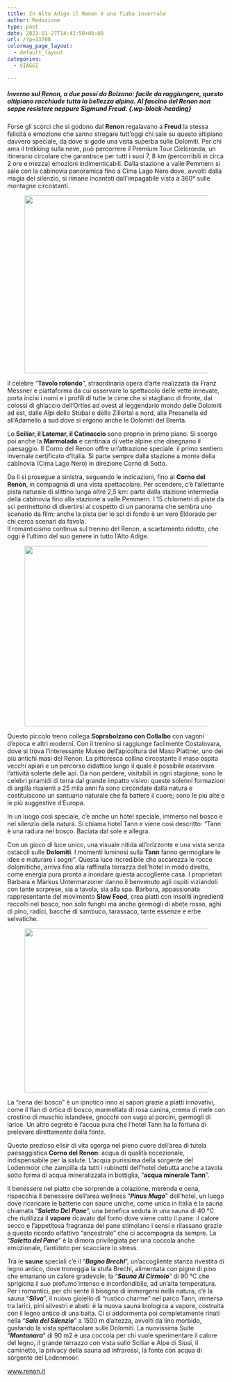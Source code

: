 ```yaml
---
title: In Alto Adige il Renon è una fiaba invernale
author: Redazione
type: post
date: 2023-01-27T14:42:58+00:00
url: /?p=13708
colormag_page_layout:
  - default_layout
categories:
  - VIAGGI

---
```

##### Inverno sul Renon, a due passi da Bolzano: facile da raggiungere, questo altipiano racchiude tutta la bellezza alpina. Al fascino del Renon non seppe resistere neppure Sigmund Freud. {.wp-block-heading}

Forse gli scorci che si godono dal **Renon** regalavano a **Freud** la stessa felicità e emozione che sanno stregare tutt’oggi chi sale su questo altipiano davvero speciale, da dove si gode una vista superba sulle Dolomiti. Per chi ama il trekking sulla neve, può percorrere il Premium Tour Cieloronda, un itinerario circolare che garantisce per tutti i suoi 7, 8 km (percorribili in circa 2 ore e mezza) emozioni indimenticabili. Dalla stazione a valle Pemmern si sale con la cabinovia panoramica fino a Cima Lago Nero dove, avvolti dalla magia del silenzio, si rimane incantati dall’impagabile vista a 360° sulle montagne circostanti. 

<div class="wp-block-image">
  <figure class="aligncenter size-large is-resized"><img decoding="async" loading="lazy" src="https://progressonline.it/wp-content/uploads/2023/01/renon-montagne-1024x682.jpg" alt="" class="wp-image-13710" width="613" height="408" /></figure>
</div>

Il celebre “**Tavolo rotondo**“, straordinaria opera d’arte realizzata da Franz Messner e piattaforma da cui osservare lo spettacolo delle vette innevate, porta incisi i nomi e i profili di tutte le cime che si stagliano di fronte, dai colossi di ghiaccio dell’Ortles ad ovest al leggendario mondo delle Dolomiti ad est, dalle Alpi dello Stubai e dello Zillertal a nord, alla Presanella ed all’Adamello a sud dove si ergono anche le Dolomiti del Brenta. 

Lo **Sciliar, il Latemar, il Catinaccio** sono proprio in primo piano. Si scorge poi anche la **Marmolada** e centinaia di vette alpine che disegnano il paesaggio. Il Corno del Renon offre un’attrazione speciale: il primo sentiero invernale certificato d’Italia. Si parte sempre dalla stazione a monte della cabinovia (Cima Lago Nero) in direzione Corno di Sotto.  


Da lì si prosegue a sinistra, seguendo le indicazioni, fino al **Corno del Renon**, in compagnia di una vista spettacolare. Per scendere, c’è l’allettante pista naturale di slittino lunga oltre 2,5 km: parte dalla stazione intermedia della cabinovia fino alla stazione a valle Pemmern. I 15 chilometri di piste da sci permettono di divertirsi al cospetto di un panorama che sembra uno scenario da film; anche la pista per lo sci di fondo è un vero Eldorado per chi cerca scenari da favola.  
Il romanticismo continua sul trenino del Renon, a scartamento ridotto, che oggi è l’ultimo del suo genere in tutto l’Alto Adige.

<div class="wp-block-image">
  <figure class="aligncenter size-large is-resized"><img decoding="async" loading="lazy" src="https://progressonline.it/wp-content/uploads/2023/01/trentino-renon-adige-alto-1024x614.jpg" alt="" class="wp-image-13711" width="692" height="414" /></figure>
</div>

Questo piccolo treno collega **Soprabolzano con Collalbo** con vagoni d’epoca e altri moderni. Con il trenino si raggiunge facilmente Costalovara, dove si trova l’interessante Museo dell’apicoltura del Maso Plattner, uno dei più antichi masi del Renon. La pittoresca collina circostante il maso ospita vecchi apiari e un percorso didattico lungo il quale è possibile osservare l’attività solerte delle api. Da non perdere, visitabili in ogni stagione, sono le celebri piramidi di terra dal grande impatto visivo: queste solenni formazioni di argilla risalenti a 25 mila anni fa sono circondate dalla natura e costituiscono un santuario naturale che fa battere il cuore; sono le più alte e le più suggestive d’Europa.

In un luogo così speciale, c’è anche un hotel speciale, immerso nel bosco e nel silenzio della natura. Si chiama hotel Tann e viene così descritto: “Tann è una radura nel bosco. Baciata dal sole e allegra. 

Con un gioco di luce unico, una visuale nitida all’orizzonte e una vista senza ostacoli sulle **Dolomiti**. I momenti luminosi sulla **Tann** fanno germogliare le idee e maturare i sogni”. Questa luce incredibile che accarezza le rocce dolomitiche, arriva fino alla raffinata terrazza dell’hotel in modo diretto, come energia pura pronta a inondare questa accogliente casa. I proprietari Barbara e Markus Untermarzoner danno il benvenuto agli ospiti viziandoli con tante sorprese, sia a tavola, sia alla spa. Barbara, appassionata rappresentante del movimento **Slow Food**, crea piatti con insoliti ingredienti raccolti nel bosco, non solo funghi ma anche germogli di abete rosso, aghi di pino, radici, bacche di sambuco, tarassaco, tante essenze e erbe selvatiche. 

<div class="wp-block-image">
  <figure class="aligncenter size-large is-resized"><img decoding="async" loading="lazy" src="https://progressonline.it/wp-content/uploads/2023/01/alto-adige-tirolo-1024x542.jpg" alt="" class="wp-image-13712" width="712" height="376" /></figure>
</div>

La “cena del bosco” è un ipnotico inno ai sapori grazie a piatti innovativi, come il flan di ortica di bosco, marmellata di rosa canina, crema di mele con crostino di muschio islandese, gnocchi con sugo ai porcini, germogli di larice. Un altro segreto è l’acqua pura che l’hotel Tann ha la fortuna di prelevare direttamente dalla fonte.

Questo prezioso elisir di vita sgorga nel pieno cuore dell’area di tutela paesaggistica **Corno del Renon**: acqua di qualità eccezionale, indispensabile per la salute. L’acqua purissima della sorgente del Lodenmoor che zampilla da tutti i rubinetti dell’hotel debutta anche a tavola sotto forma di acqua mineralizzata in bottiglia, “**acqua minerale Tann**”.

Il benessere nel piatto che sorprende a colazione, merenda e cena, rispecchia il benessere dell’area wellness “**_Pinus Mugo_**” dell’hotel, un luogo dove ricaricare le batterie con saune uniche, come unica in Italia è la sauna chiamata “**_Saletta Del Pane_**”, una benefica seduta in una sauna di 40 °C che riutilizza il **vapore** ricavato dal forno dove viene cotto il pane: il calore secco e l’appetitosa fragranza del pane stimolano i sensi e rilassano grazie a questo ricordo olfattivo “ancestrale” che ci accompagna da sempre. La “_**Saletta del Pane**_” è la dimora privilegiata per una coccola anche emozionale, l’antidoto per scacciare lo stress.

  
Tra le **saune** speciali c’è il “**_Bagno Brechl_**”, un’accogliente stanza rivestita di legno antico, dove troneggia la stufa Brechl, alimentata con pigne di pino che emanano un calore gradevole; la “_**Sauna Al Cirmolo**_” di 90 °C che sprigiona il suo profumo intenso e inconfondibile, ad un’alta temperatura. Per i romantici, per chi sente il bisogno di immergersi nella natura, c’è la sauna “_**Silva**_”, il nuovo gioiello di “rustico charme” nel parco Tann, immersa tra larici, pini silvestri e abeti: è la nuova sauna biologica a vapore, costruita con il legno antico di una baita. Ci si addormenta poi completamente rinati nella “_**Sala del Silenzio**_” a 1500 m d’altezza, avvolti da lino morbido, gustando la vista spettacolare sulle Dolomiti. La nuovissima Suite “_**Montanara**_” di 90 m2 è una coccola per chi vuole sperimentare il calore del legno, il grande terrazzo con vista sullo Sciliar e Alpe di Siusi, il caminetto, la privacy della sauna ad infrarossi, la fonte con acqua di sorgente del Lodenmoor.

<a href="https://www.ritten.com/?l=it" target="_blank" rel="noreferrer noopener">www.renon.it</a>